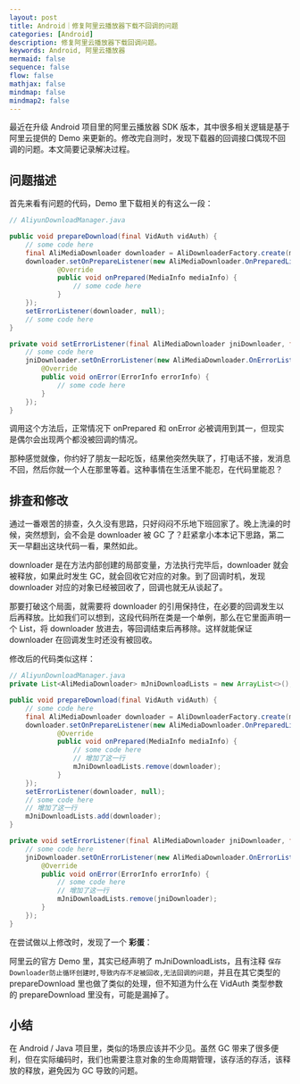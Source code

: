 ```yaml
---
layout: post
title: Android｜修复阿里云播放器下载不回调的问题
categories: [Android]
description: 修复阿里云播放器下载回调问题。
keywords: Android, 阿里云播放器
mermaid: false
sequence: false
flow: false
mathjax: false
mindmap: false
mindmap2: false
---
```


最近在升级 Android 项目里的阿里云播放器 SDK 版本，其中很多相关逻辑是基于阿里云提供的 Demo 来更新的。修改完自测时，发现下载器的回调接口偶现不回调的问题。本文简要记录解决过程。

## 问题描述

首先来看有问题的代码，Demo 里下载相关的有这么一段：

```java
// AliyunDownloadManager.java

public void prepareDownload(final VidAuth vidAuth) {
    // some code here
    final AliMediaDownloader downloader = AliDownloaderFactory.create(mContext);
    downloader.setOnPrepareListener(new AliMediaDownloader.OnPreparedListener() {
            @Override
            public void onPrepared(MediaInfo mediaInfo) {
                // some code here
            }
    });
    setErrorListener(downloader, null);
    // some code here
}

private void setErrorListener(final AliMediaDownloader jniDownloader, final AliyunDownloadMediaInfo aliyunDownloadMediaInfo) {
    // some code here
    jniDownloader.setOnErrorListener(new AliMediaDownloader.OnErrorListener() {
        @Override
        public void onError(ErrorInfo errorInfo) {
            // some code here
        }
    });
}
```

调用这个方法后，正常情况下 onPrepared 和 onError 必被调用到其一，但现实是偶尔会出现两个都没被回调的情况。

那种感觉就像，你约好了朋友一起吃饭，结果他突然失联了，打电话不接，发消息不回，然后你就一个人在那里等着。这种事情在生活里不能忍，在代码里能忍？

## 排查和修改

通过一番艰苦的排查，久久没有思路，只好闷闷不乐地下班回家了。晚上洗澡的时候，突然想到，会不会是 downloader 被 GC 了？赶紧拿小本本记下思路，第二天一早翻出这块代码一看，果然如此。

downloader 是在方法内部创建的局部变量，方法执行完毕后，downloader 就会被释放，如果此时发生 GC，就会回收它对应的对象。到了回调时机，发现 downloader 对应的对象已经被回收了，回调也就无从谈起了。

那要打破这个局面，就需要将 downloader 的引用保持住，在必要的回调发生以后再释放。比如我们可以想到，这段代码所在类是一个单例，那么在它里面声明一个 List，将 downloader 放进去，等回调结束后再移除。这样就能保证 downloader 在回调发生时还没有被回收。

修改后的代码类似这样：

```java
// AliyunDownloadManager.java
private List<AliMediaDownloader> mJniDownloadLists = new ArrayList<>();

public void prepareDownload(final VidAuth vidAuth) {
    // some code here
    final AliMediaDownloader downloader = AliDownloaderFactory.create(mContext);
    downloader.setOnPrepareListener(new AliMediaDownloader.OnPreparedListener() {
            @Override
            public void onPrepared(MediaInfo mediaInfo) {
                // some code here
                // 增加了这一行
                mJniDownloadLists.remove(downloader);
            }
    });
    setErrorListener(downloader, null);
    // some code here
    // 增加了这一行
    mJniDownloadLists.add(downloader);
}

private void setErrorListener(final AliMediaDownloader jniDownloader, final AliyunDownloadMediaInfo aliyunDownloadMediaInfo) {
    // some code here
    jniDownloader.setOnErrorListener(new AliMediaDownloader.OnErrorListener() {
        @Override
        public void onError(ErrorInfo errorInfo) {
            // some code here
            // 增加了这一行
            mJniDownloadLists.remove(jniDownloader);
        }
    });
}
```

在尝试做以上修改时，发现了一个 **彩蛋**：

阿里云的官方 Demo 里，其实已经声明了 mJniDownloadLists，且有注释 `保存Downloader防止循环创建时,导致内存不足被回收,无法回调的问题`，并且在其它类型的 prepareDownload 里也做了类似的处理，但不知道为什么在 VidAuth 类型参数的 prepareDownload 里没有，可能是漏掉了。

## 小结

在 Android / Java 项目里，类似的场景应该并不少见。虽然 GC 带来了很多便利，但在实际编码时，我们也需要注意对象的生命周期管理，该存活的存活，该释放的释放，避免因为 GC 导致的问题。